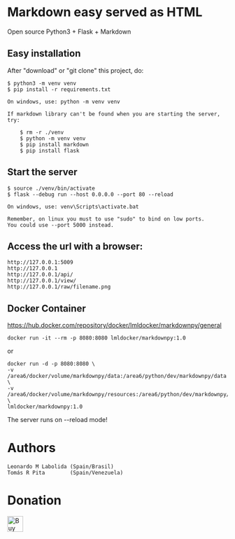 # Markdown easy served as HTML

 Open source
 Python3 + Flask + Markdown

## Easy installation

After "download" or "git clone" this project, do:


    $ python3 -m venv venv
    $ pip install -r requirements.txt

    On windows, use: python -m venv venv

    If markdown library can't be found when you are starting the server, try:

        $ rm -r ./venv
        $ python -m venv venv
        $ pip install markdown
        $ pip install flask

## Start the server

    $ source ./venv/bin/activate
    $ flask --debug run --host 0.0.0.0 --port 80 --reload

    On windows, use: venv\Scripts\activate.bat

    Remember, on linux you must to use "sudo" to bind on low ports. 
    You could use --port 5000 instead.

## Access the url with a browser:

    http://127.0.0.1:5009
    http://127.0.0.1
    http://127.0.0.1/api/
    http://127.0.0.1/view/
    http://127.0.0.1/raw/filename.png

## Docker Container

 https://hub.docker.com/repository/docker/lmldocker/markdownpy/general

    docker run -it --rm -p 8080:8080 lmldocker/markdownpy:1.0

 or

    docker run -d -p 8080:8080 \
    -v /area6/docker/volume/markdownpy/data:/area6/python/dev/markdownpy/data \
    -v /area6/docker/volume/markdownpy/resources:/area6/python/dev/markdownpy/resources \
    lmldocker/markdownpy:1.0

 The server runs on --reload mode!

# Authors

    Leonardo M Labolida (Spain/Brasil)
    Tomás R Pita        (Spain/Venezuela)

# Donation

<script type='text/javascript' src='https://storage.ko-fi.com/cdn/widget/Widget_2.js'></script>
<script type='text/javascript'>kofiwidget2.init('Support Me on Ko-fi', '#29abe0', 'V7V0LUYPW');kofiwidget2.draw();</script> 

<a href='https://ko-fi.com/V7V0LUYPW' target='_blank'><img height='36' style='border:0px;height:36px;' src='https://storage.ko-fi.com/cdn/kofi2.png?v=3' border='0' alt='Buy Me a Coffee at ko-fi.com' /></a>
